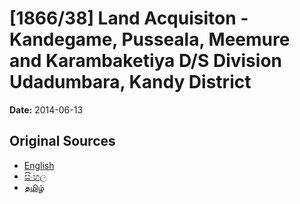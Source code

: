 # [1866/38] Land Acquisiton - Kandegame, Pusseala, Meemure and Karambaketiya D/S Division Udadumbara, Kandy District

**Date:** 2014-06-13

## Original Sources

- [English](https://documents.gov.lk/view/extra-gazettes/2014/6/1866-38_E.pdf)
- [සිංහල](https://documents.gov.lk/view/extra-gazettes/2014/6/1866-38_S.pdf)
- [தமிழ்](https://documents.gov.lk/view/extra-gazettes/2014/6/1866-38_T.pdf)
